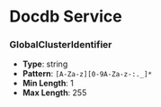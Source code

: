 # Docdb Service

### GlobalClusterIdentifier
- **Type**: string
- **Pattern**: `[A-Za-z][0-9A-Za-z-:._]*`
- **Min Length**: 1
- **Max Length**: 255

